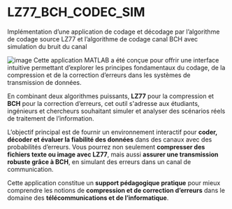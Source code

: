 # LZ77_BCH_CODEC_SIM
Implémentation d’une application de codage et décodage par l’algorithme de codage source LZ77 et l’algorithme de codage canal BCH avec simulation du bruit du canal

![image](https://github.com/user-attachments/assets/5a9926c5-2f16-485c-bc23-5316e1a26ffe)
Cette application MATLAB a été conçue pour offrir une interface intuitive permettant d’explorer les principes fondamentaux du codage, de la compression et de la correction d’erreurs dans les systèmes de transmission de données. 

En combinant deux algorithmes puissants, **LZ77** pour la compression et **BCH** pour la correction d’erreurs, cet outil s'adresse aux étudiants, ingénieurs et chercheurs souhaitant simuler et analyser des scénarios réels de traitement de l’information.

L’objectif principal est de fournir un environnement interactif pour **coder, décoder et évaluer la fiabilité des données** dans des canaux avec des probabilités d’erreurs. Vous pourrez non seulement **compresser des fichiers texte ou image avec LZ77**, mais aussi **assurer une transmission robuste grâce à BCH**, en simulant des erreurs dans un canal de communication.

Cette application constitue un **support pédagogique pratique** pour mieux comprendre les notions de **compression et de correction d’erreurs** dans le domaine des **télécommunications et de l’informatique**.
